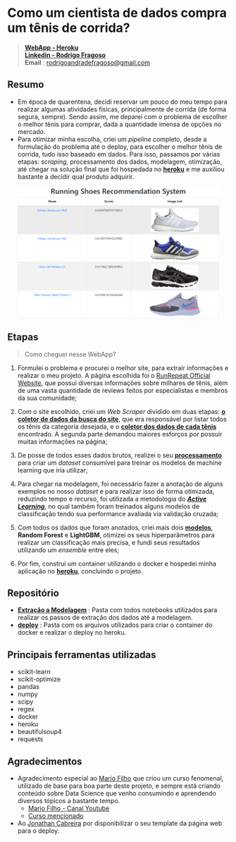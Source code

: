 

# Como um cientista de dados compra um tênis de corrida?
> [**WebApp - Heroku**](https://como-um-ds-compra-um-tenis.herokuapp.com/) <br/>
> [**Linkedin - Rodrigo Fragoso**](https://www.linkedin.com/in/rodrigo-a-fragoso/) <br/>
> **Email** : rodrigoandradefragoso@gmail.com <br/>

## Resumo

* Em época de quarentena, decidi reservar um pouco do meu tempo para realizar algumas atividades físicas, principalmente de corrida (de forma segura, sempre). Sendo assim, me deparei com o problema de escolher o melhor tênis para comprar, dada a quantidade imensa de opções no mercado.
* Para otimizar minha escolha, criei um *pipeline* completo, desde a formulação do problema até o deploy, para escolher o melhor tênis de corrida, tudo isso baseado em dados. Para isso, passamos por várias etapas: *scraping*, processamento dos dados, modelagem, otimização, até chegar na solução final que foi hospedada no [**heroku**](https://como-um-ds-compra-um-tenis.herokuapp.com/) e me auxiliou bastante a decidir qual produto adquirir.

<p align="center">
<a href="https://como-um-ds-compra-um-tenis.herokuapp.com/"><img src="deploy/static/images/pag.PNG" title="Running Shoes" alt="Running Shoes" height="300" align="center"  ></a>
</p>

## Etapas
> Como cheguei nesse WebApp?

1. Formulei o problema e procurei o melhor site, para extrair informações e realizar o meu projeto. A página escolhida foi o <a href="https://runrepeat.com/" target="_blank">RunRepeat Official Website</a>, que possui diversas informações sobre milhares de tênis, além de uma vasta quantidade de reviews feitos por especialistas e membros da sua comunidade;

2. Com o site escolhido, criei um *Web Scraper* dividido em duas etapas: [**o coletor de dados da busca do site**](https://github.com/rofragoso/como-um-cientista-de-dados-compra-um-tenis/blob/master/Extra%C3%A7%C3%A3o%20a%20Modelagem/1.1_coletor_busca_tenis.ipynb), que era responsável por listar todos os tênis da categoria desejada, e o  [**coletor dos dados de cada tênis**](https://github.com/rofragoso/como-um-cientista-de-dados-compra-um-tenis/blob/master/Extra%C3%A7%C3%A3o%20a%20Modelagem/1.2_coleta_de_dados_tenis.ipynb) encontrado. A segunda parte demandou maiores esforços por possuir muitas informações na página;

3. De posse de todos esses dados brutos, realizei o seu [**processamento**](https://github.com/rofragoso/como-um-cientista-de-dados-compra-um-tenis/blob/master/Extra%C3%A7%C3%A3o%20a%20Modelagem/2_feature_engineering.ipynb) para criar um *dataset* consumível para treinar os modelos de machine learning que iria utilizar;

4. Para chegar na modelagem, foi necessário fazer a anotação de alguns exemplos no nosso *dataset* e para realizar isso de forma otimizada, reduzindo tempo e recurso, foi utilizada a metodologia do [***Active Learning***](https://github.com/rofragoso/como-um-cientista-de-dados-compra-um-tenis/blob/master/Extra%C3%A7%C3%A3o%20a%20Modelagem/2_feature_engineering.ipynb), no qual também foram treinados alguns modelos de classificação tendo sua performance avaliada via validação cruzada;

5. Com todos os dados que foram anotados, criei mais dois [**modelos**](colcoarlink), **Random Forest** e **LightGBM**, otimizei os seus hiperparâmetros para realizar um classificação mais precisa, e fundi seus resultados utilizando um *ensemble* entre eles;

6. Por fim, construí um container utilizando o docker e hospedei minha aplicação no [**heroku**](https://como-um-ds-compra-um-tenis.herokuapp.com/), concluindo o projeto.

## Repositório
* [**Extração a Modelagem**](https://github.com/rofragoso/como-um-cientista-de-dados-compra-um-tenis/tree/master/Extra%C3%A7%C3%A3o%20a%20Modelagem) : Pasta com todos notebooks utilizados para realizar os passos de extração dos dados até a modelagem.
* [**deploy**](https://github.com/rofragoso/como-um-cientista-de-dados-compra-um-tenis/tree/master/deploy) : Pasta com os arquivos utilizados para criar o container do docker e realizar o deploy no heroku.
## Principais ferramentas utilizadas

* scikit-learn
* scikit-optimize
* pandas
* numpy
* scipy
* regex
* docker
* heroku
* beautifulsoup4
* requests

## Agradecimentos
* Agradecimento especial ao [Mario Filho](https://www.linkedin.com/in/mariofilho/) que criou um curso fenomenal, utilizado de base para boa parte deste projeto, e sempre está criando conteúdo sobre Data Science que venho consumindo e aprendendo diversos tópicos a bastante tempo.
    * [Mario Filho - Canal Youtube](https://www.youtube.com/user/marionefilho)
    * [Curso mencionado](https://curso.mariofilho.com/)
* Ao  [Jonathan Cabreira](https://www.linkedin.com/in/cabreirajm/) por disponibilizar o seu template da página web para o deploy.
